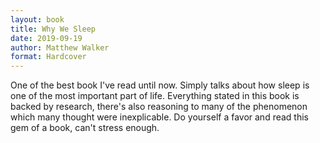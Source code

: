 ```yaml
---
layout: book
title: Why We Sleep
date: 2019-09-19
author: Matthew Walker
format: Hardcover
---
```


One of the best book I've read until now. Simply talks about how sleep is one of the most important part of life. Everything stated in this book is backed by research, there's also reasoning to many of the phenomenon which many thought were inexplicable. Do yourself a favor and read this gem of a book, can't stress enough.
